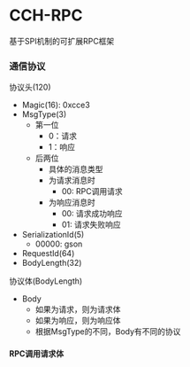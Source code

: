 # CCH-RPC
基于SPI机制的可扩展RPC框架

### 通信协议
协议头(120)
+ Magic(16): 0xcce3
+ MsgType(3)
  + 第一位
    + 0：请求
    + 1：响应
  + 后两位
    + 具体的消息类型
    + 为请求消息时
      + 00: RPC调用请求
    + 为响应消息时
      + 00: 请求成功响应
      + 01: 请求失败响应
+ SerializationId(5)
  + 00000: gson
+ RequestId(64)
+ BodyLength(32)

协议体(BodyLength)
+ Body
  + 如果为请求，则为请求体
  + 如果为响应，则为响应体
  + 根据MsgType的不同，Body有不同的协议
#### RPC调用请求体

